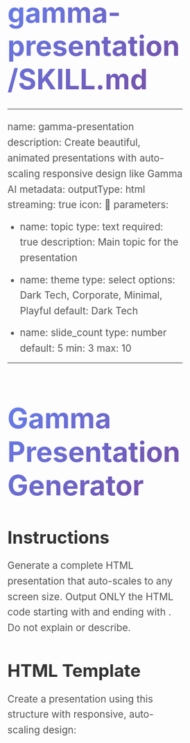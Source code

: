 # gamma-presentation/SKILL.md
---
name: gamma-presentation
description: Create beautiful, animated presentations with auto-scaling responsive design like Gamma AI
metadata:
  outputType: html
  streaming: true
  icon: 🎯
parameters:
  - name: topic
    type: text
    required: true
    description: Main topic for the presentation
  - name: theme
    type: select
    options: Dark Tech, Corporate, Minimal, Playful
    default: Dark Tech
  - name: slide_count
    type: number
    default: 5
    min: 3
    max: 10
---

# Gamma Presentation Generator

## Instructions
Generate a complete HTML presentation that auto-scales to any screen size. Output ONLY the HTML code starting with <!DOCTYPE html> and ending with </html>. Do not explain or describe.

## HTML Template

Create a presentation using this structure with responsive, auto-scaling design:

<!DOCTYPE html>
<html>
<head>
    <meta charset="UTF-8">
    <meta name="viewport" content="width=device-width, initial-scale=1.0">
    <title>[TOPIC] Presentation</title>
    <style>
        * { margin: 0; padding: 0; box-sizing: border-box; }
        
        body {
            font-family: -apple-system, BlinkMacSystemFont, 'Segoe UI', sans-serif;
            background: linear-gradient(135deg, #667eea, #764ba2);
            overflow: hidden;
            height: 100vh;
            width: 100vw;
        }
        
        .presentation-container {
            height: 100vh;
            width: 100vw;
            display: flex;
            align-items: center;
            justify-content: center;
            position: relative;
        }
        
        .slide {
            display: none;
            width: min(90vw, 1200px);
            height: min(85vh, 800px);
            padding: min(8vw, 80px);
            background: white;
            border-radius: clamp(10px, 2vw, 30px);
            box-shadow: 0 25px 50px rgba(0,0,0,0.3);
            position: relative;
            overflow: auto;
        }
        
        .slide.active {
            display: flex;
            flex-direction: column;
            justify-content: center;
            animation: slideIn 0.5s ease;
        }
        
        @keyframes slideIn {
            from { opacity: 0; transform: scale(0.95); }
            to { opacity: 1; transform: scale(1); }
        }
        
        h1 {
            font-size: clamp(2rem, 8vw, 4rem);
            margin-bottom: clamp(1rem, 3vw, 2rem);
            background: linear-gradient(135deg, #667eea, #764ba2);
            -webkit-background-clip: text;
            -webkit-text-fill-color: transparent;
            line-height: 1.2;
        }
        
        h2 {
            font-size: clamp(1.5rem, 5vw, 2.5rem);
            margin-bottom: clamp(0.8rem, 2vw, 1.5rem);
            color: #333;
        }
        
        p, li {
            font-size: clamp(1rem, 2.5vw, 1.4rem);
            line-height: 1.6;
            color: #555;
            margin-bottom: clamp(0.5rem, 1.5vw, 1rem);
        }
        
        ul {
            padding-left: clamp(1rem, 3vw, 2rem);
        }
        
        .emoji-icon {
            font-size: clamp(3rem, 10vw, 6rem);
            margin-bottom: clamp(1rem, 2vw, 2rem);
        }
        
        .nav-dots {
            position: absolute;
            top: 50%;
            right: clamp(10px, 2vw, 30px);
            transform: translateY(-50%);
            display: flex;
            flex-direction: column;
            gap: 10px;
        }
        
        .dot {
            width: clamp(8px, 1vw, 12px);
            height: clamp(8px, 1vw, 12px);
            border-radius: 50%;
            background: rgba(255,255,255,0.3);
            cursor: pointer;
            transition: all 0.3s;
        }
        
        .dot.active {
            background: white;
            transform: scale(1.5);
        }
        
        .nav-button {
            position: absolute;
            bottom: clamp(20px, 3vh, 40px);
            background: rgba(255,255,255,0.9);
            border: none;
            padding: clamp(10px, 1.5vw, 20px) clamp(20px, 3vw, 40px);
            border-radius: clamp(20px, 3vw, 40px);
            font-size: clamp(0.9rem, 1.5vw, 1.1rem);
            cursor: pointer;
            transition: all 0.3s;
            color: #667eea;
            font-weight: 600;
        }
        
        .nav-button:hover {
            background: white;
            transform: scale(1.05);
        }
        
        .nav-button.prev {
            left: clamp(20px, 3vw, 40px);
        }
        
        .nav-button.next {
            right: clamp(20px, 3vw, 40px);
        }
        
        /* Grid layout for cards */
        .grid-container {
            display: grid;
            grid-template-columns: repeat(auto-fit, minmax(200px, 1fr));
            gap: clamp(1rem, 2vw, 2rem);
            margin-top: clamp(1rem, 2vw, 2rem);
        }
        
        .card {
            background: rgba(139, 92, 246, 0.1);
            border-radius: clamp(8px, 1vw, 16px);
            padding: clamp(1rem, 2vw, 2rem);
            text-align: center;
        }
        
        /* Mobile responsive */
        @media (max-width: 768px) {
            .slide {
                width: 95vw;
                height: 90vh;
                padding: 5vw;
            }
            
            .nav-dots {
                display: none;
            }
        }
        
        /* Large screens */
        @media (min-width: 1920px) {
            h1 { font-size: 4.5rem; }
            h2 { font-size: 3rem; }
            p, li { font-size: 1.6rem; }
        }
    </style>
</head>
<body>
    <div class="presentation-container">
        <div class="nav-dots" id="dots"></div>
        
        <!-- Generate [SLIDE_COUNT] slides based on [TOPIC] -->
        <!-- Each slide should have class="slide" with first one having class="slide active" -->
        
        <button class="nav-button prev" onclick="changeSlide(-1)">←</button>
        <button class="nav-button next" onclick="changeSlide(1)">Next →</button>
    </div>
    
    <script>
        let currentSlide = 0;
        const slides = document.querySelectorAll('.slide');
        const totalSlides = slides.length;
        
        // Create dots
        const dotsContainer = document.getElementById('dots');
        for(let i = 0; i < totalSlides; i++) {
            const dot = document.createElement('div');
            dot.className = 'dot' + (i === 0 ? ' active' : '');
            dot.onclick = () => goToSlide(i);
            dotsContainer.appendChild(dot);
        }
        
        function changeSlide(direction) {
            slides[currentSlide].classList.remove('active');
            document.querySelectorAll('.dot')[currentSlide].classList.remove('active');
            
            currentSlide = (currentSlide + direction + totalSlides) % totalSlides;
            
            slides[currentSlide].classList.add('active');
            document.querySelectorAll('.dot')[currentSlide].classList.add('active');
        }
        
        function goToSlide(index) {
            slides[currentSlide].classList.remove('active');
            document.querySelectorAll('.dot')[currentSlide].classList.remove('active');
            
            currentSlide = index;
            
            slides[currentSlide].classList.add('active');
            document.querySelectorAll('.dot')[currentSlide].classList.add('active');
        }
        
        // Keyboard navigation
        document.addEventListener('keydown', (e) => {
            if(e.key === 'ArrowRight') changeSlide(1);
            if(e.key === 'ArrowLeft') changeSlide(-1);
        });
        
        // Touch/swipe support
        let touchStartX = 0;
        document.addEventListener('touchstart', e => touchStartX = e.touches[0].clientX);
        document.addEventListener('touchend', e => {
            const touchEndX = e.changedTouches[0].clientX;
            if(touchStartX - touchEndX > 50) changeSlide(1);
            if(touchEndX - touchStartX > 50) changeSlide(-1);
        });
    </script>
</body>
</html>

## Slide Generation Instructions

Generate exactly [SLIDE_COUNT] slides with this structure based on [TOPIC]:

1. Title slide: Main topic with subtitle
2-4. Content slides: Key points, data, examples
5. Conclusion: Summary and call-to-action

Use various layouts:
- Title centered
- Bullet points
- Grid cards
- Two-column
- Quote slides

Include relevant emojis and ensure all content auto-scales using clamp() and viewport units.